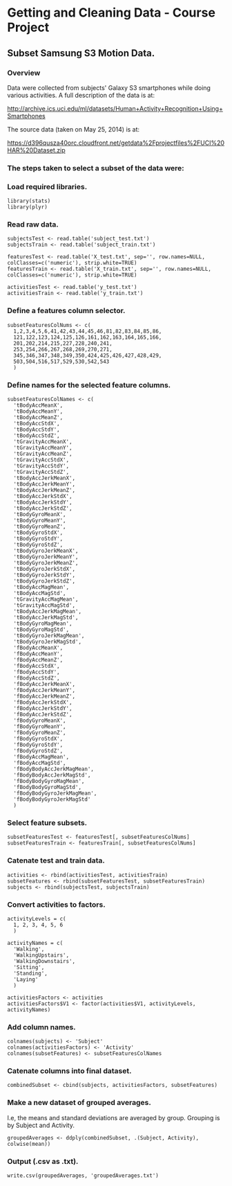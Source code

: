 Getting and Cleaning Data - Course Project
========================================================

## Subset Samsung S3 Motion Data.

### Overview

Data were collected from subjects' Galaxy S3 smartphones while doing various activities.  A full description of the data is at:

http://archive.ics.uci.edu/ml/datasets/Human+Activity+Recognition+Using+Smartphones

The source data (taken on May 25, 2014) is at:

https://d396qusza40orc.cloudfront.net/getdata%2Fprojectfiles%2FUCI%20HAR%20Dataset.zip

### The steps taken to select a subset of the data were:

### Load required libraries.

```
library(stats)
library(plyr)
```

### Read raw data.

```
subjectsTest <- read.table('subject_test.txt')
subjectsTrain <- read.table('subject_train.txt')

featuresTest <- read.table('X_test.txt', sep='', row.names=NULL, colClasses=c('numeric'), strip.white=TRUE)
featuresTrain <- read.table('X_train.txt', sep='', row.names=NULL, colClasses=c('numeric'), strip.white=TRUE)

activitiesTest <- read.table('y_test.txt')
activitiesTrain <- read.table('y_train.txt')
```

### Define a features column selector.

```
subsetFeaturesColNums <- c(
  1,2,3,4,5,6,41,42,43,44,45,46,81,82,83,84,85,86,
  121,122,123,124,125,126,161,162,163,164,165,166,
  201,202,214,215,227,228,240,241,
  253,254,266,267,268,269,270,271,
  345,346,347,348,349,350,424,425,426,427,428,429,
  503,504,516,517,529,530,542,543
  )
```  

### Define names for the selected feature columns.

```
subsetFeaturesColNames <- c(
  'tBodyAccMeanX',
  'tBodyAccMeanY',
  'tBodyAccMeanZ',
  'tBodyAccStdX',
  'tBodyAccStdY',
  'tBodyAccStdZ',
  'tGravityAccMeanX',
  'tGravityAccMeanY',
  'tGravityAccMeanZ',
  'tGravityAccStdX',
  'tGravityAccStdY',
  'tGravityAccStdZ',
  'tBodyAccJerkMeanX',
  'tBodyAccJerkMeanY',
  'tBodyAccJerkMeanZ',
  'tBodyAccJerkStdX',
  'tBodyAccJerkStdY',
  'tBodyAccJerkStdZ',
  'tBodyGyroMeanX',
  'tBodyGyroMeanY',
  'tBodyGyroMeanZ',
  'tBodyGyroStdX',
  'tBodyGyroStdY',
  'tBodyGyroStdZ',
  'tBodyGyroJerkMeanX',
  'tBodyGyroJerkMeanY',
  'tBodyGyroJerkMeanZ',
  'tBodyGyroJerkStdX',
  'tBodyGyroJerkStdY',
  'tBodyGyroJerkStdZ',
  'tBodyAccMagMean',
  'tBodyAccMagStd',
  'tGravityAccMagMean',
  'tGravityAccMagStd',
  'tBodyAccJerkMagMean',
  'tBodyAccJerkMagStd',
  'tBodyGyroMagMean',
  'tBodyGyroMagStd',
  'tBodyGyroJerkMagMean',
  'tBodyGyroJerkMagStd',
  'fBodyAccMeanX',
  'fBodyAccMeanY',
  'fBodyAccMeanZ',
  'fBodyAccStdX',
  'fBodyAccStdY',
  'fBodyAccStdZ',
  'fBodyAccJerkMeanX',
  'fBodyAccJerkMeanY',
  'fBodyAccJerkMeanZ',
  'fBodyAccJerkStdX',
  'fBodyAccJerkStdY',
  'fBodyAccJerkStdZ',
  'fBodyGyroMeanX',
  'fBodyGyroMeanY',
  'fBodyGyroMeanZ',
  'fBodyGyroStdX',
  'fBodyGyroStdY',
  'fBodyGyroStdZ',
  'fBodyAccMagMean',
  'fBodyAccMagStd',
  'fBodyBodyAccJerkMagMean',
  'fBodyBodyAccJerkMagStd',
  'fBodyBodyGyroMagMean',
  'fBodyBodyGyroMagStd',
  'fBodyBodyGyroJerkMagMean',
  'fBodyBodyGyroJerkMagStd'  
  )
  ```

### Select feature subsets.

```
subsetFeaturesTest <- featuresTest[, subsetFeaturesColNums]
subsetFeaturesTrain <- featuresTrain[, subsetFeaturesColNums]
```

### Catenate test and train data.

```
activities <- rbind(activitiesTest, activitiesTrain)
subsetFeatures <- rbind(subsetFeaturesTest, subsetFeaturesTrain)
subjects <- rbind(subjectsTest, subjectsTrain)
```

### Convert activities to factors.

```
activityLevels = c(
  1, 2, 3, 4, 5, 6
  )

activityNames = c(
  'Walking', 
  'WalkingUpstairs', 
  'WalkingDownstairs', 
  'Sitting', 
  'Standing', 
  'Laying'
  )

activitiesFactors <- activities
activitiesFactors$V1 <- factor(activities$V1, activityLevels, activityNames)
```

### Add column names.

```
colnames(subjects) <- 'Subject'
colnames(activitiesFactors) <- 'Activity'
colnames(subsetFeatures) <- subsetFeaturesColNames
```

### Catenate columns into final dataset.

```
combinedSubset <- cbind(subjects, activitiesFactors, subsetFeatures)
```

### Make a new dataset of grouped averages.
I.e, the means and standard deviations are averaged by group.
Grouping is by Subject and Activity.

```
groupedAverages <- ddply(combinedSubset, .(Subject, Activity), colwise(mean))
```

### Output (.csv as .txt).

```
write.csv(groupedAverages, 'groupedAverages.txt')
```

###